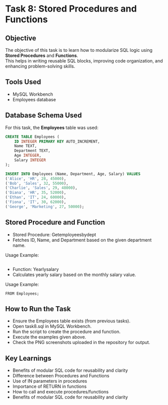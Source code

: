 # Task 8: Stored Procedures and Functions

## Objective
The objective of this task is to learn how to modularize SQL logic using **Stored Procedures** and **Functions**.  
This helps in writing reusable SQL blocks, improving code organization, and enhancing problem-solving skills.

## Tools Used
- MySQL Workbench  
- Employees database 

## Database Schema Used
For this task, the **Employees** table was used:


```sql
CREATE TABLE Employees (
    ID INTEGER PRIMARY KEY AUTO_INCREMENT,
    Name TEXT,
    Department TEXT,
    Age INTEGER,
    Salary INTEGER
);

INSERT INTO Employees (Name, Department, Age, Salary) VALUES
('Alice', 'HR', 28, 45000),
('Bob', 'Sales', 32, 55000),
('Charlie', 'Sales', 29, 48000),
('Diana', 'HR', 35, 52000),
('Ethan', 'IT', 24, 60000),
('Fiona', 'IT', 30, 62000),
('George', 'Marketing', 27, 50000);
```

## Stored Procedure and Function
- Stored Procedure: Getemployeesbydept
- Fetches ID, Name, and Department based on the given department name.

Usage Example:
```CALL Getemployeesbydept('HR');
```

- Function: Yearlysalary
- Calculates yearly salary based on the monthly salary value.

Usage Example:
```SELECT Name, YearlySalary(Salary) AS yearlysalary
FROM Employees;
```

## How to Run the Task
- Ensure the Employees table exists (from previous tasks).
- Open task8.sql in MySQL Workbench.
- Run the script to create the procedure and function.
- Execute the examples given above.
- Check the PNG screenshots uploaded in the repository for output.

## Key Learnings
- Benefits of modular SQL code for reusability and clarity
- Difference between Procedures and Functions
- Use of IN parameters in procedures
- Importance of RETURN in functions
- How to call and execute procedures/functions
- Benefits of modular SQL code for reusability and clarity
